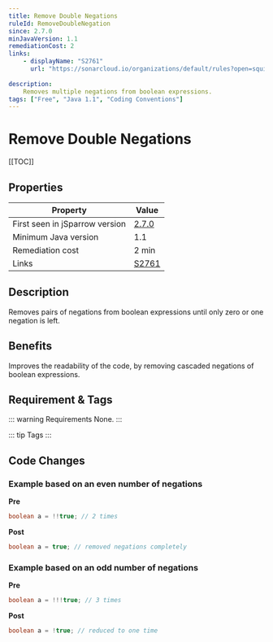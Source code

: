 ```yaml
---
title: Remove Double Negations
ruleId: RemoveDoubleNegation
since: 2.7.0
minJavaVersion: 1.1
remediationCost: 2
links:
    - displayName: "S2761"
      url: "https://sonarcloud.io/organizations/default/rules?open=squid%3AS2761&rule_key=squid%3AS2761"
    
description:
    Removes multiple negations from boolean expressions.
tags: ["Free", "Java 1.1", "Coding Conventions"]
---
```


# Remove Double Negations

[[TOC]]

## Properties

<RuleProperties />

| Property                        | Value |
| ------------------------------- | ----- |
| First seen in jSparrow version  | [2.7.0](/eclipse/release-notes.html#_2-7-0) |
| Minimum Java version            | 1.1   |
| Remediation cost                | 2 min |
| Links                           | [S2761](https://sonarcloud.io/organizations/default/rules?open=squid%3AS2761&rule_key=squid%3AS2761) |

## Description

Removes pairs of negations from boolean expressions until only zero or one negation is left.

## Benefits

Improves the readability of the code, by removing cascaded negations of boolean expressions.

## Requirement & Tags

::: warning Requirements
None.
:::

::: tip Tags
<TagLinks />
:::

## Code Changes

### Example based on an even number of negations

__Pre__

``` java
boolean a = !!true; // 2 times
```

__Post__

``` java
boolean a = true; // removed negations completely
```

### Example based on an odd number of negations

__Pre__

``` java
boolean a = !!!true; // 3 times
```

__Post__

``` java
boolean a = !true; // reduced to one time
```

<VersionNotice />

